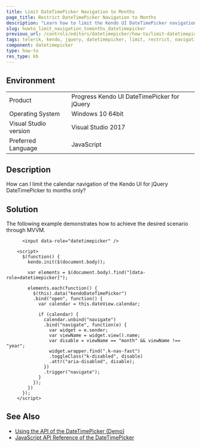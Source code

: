 ```yaml
---
title: Limit DateTimePicker Navigation to Months
page_title: Restrict DateTimePicker Navigation to Months
description: "Learn how to limit the Kendo UI DateTimePicker navigation to months only."
slug: howto_limit_navigation_tomonths_datetimepicker
previous_url: /controls/editors/datetimepicker/how-to/limit-datetimepicker-navigation-to-months
tags: telerik, kendo, jquery, datetimepicker, limit, restrict, navigation, to, months, only
component: datetimepicker
type: how-to
res_type: kb
---
```


## Environment

<table>
 <tr>
  <td>Product</td>
  <td>Progress Kendo UI DateTimePicker for jQuery</td>
 </tr>
 <tr>
  <td>Operating System</td>
  <td>Windows 10 64bit</td>
 </tr>
 <tr>
  <td>Visual Studio version</td>
  <td>Visual Studio 2017</td>
 </tr>
 <tr>
  <td>Preferred Language</td>
  <td>JavaScript</td>
 </tr>
</table>

## Description

How can I limit the calendar navigation of the Kendo UI for jQuery DateTimePicker to months only?

## Solution

The following example demonstrates how to achieve the desired scenario through MVVM.

```dojo
      <input data-role="datetimepicker" />

    <script>
      $(function() {
        kendo.init($(document.body));

        var elements = $(document.body).find("[data-role=datetimepicker]");

        elements.each(function() {
          $(this).data("kendoDateTimePicker")
          .bind("open", function() {
            var calendar = this.dateView.calendar;

            if (calendar) {
              calendar.unbind("navigate")
              .bind("navigate", function(e) {
                var widget = e.sender;
                var viewName = widget.view().name;
                var disable = viewName == "month" && viewName !== "year";
                widget.wrapper.find(".k-nav-fast")
                .toggleClass("k-disabled", disable)
                .attr("aria-disabled", disable);
              })
              .trigger("navigate");
            }
          });
        })
      });
    </script>
```

## See Also

* [Using the API of the DateTimePicker (Demo)](https://demos.telerik.com/kendo-ui/datetimepicker/api)
* [JavaScript API Reference of the DateTimePicker](/api/javascript/ui/datetimepicker)
